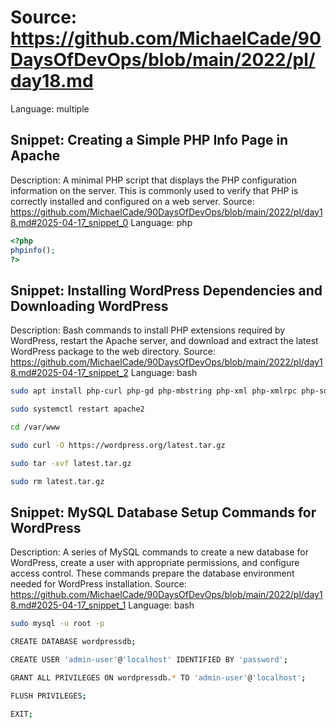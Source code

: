 # Source: https://github.com/MichaelCade/90DaysOfDevOps/blob/main/2022/pl/day18.md
Language: multiple

## Snippet: Creating a Simple PHP Info Page in Apache
Description: A minimal PHP script that displays the PHP configuration information on the server. This is commonly used to verify that PHP is correctly installed and configured on a web server.
Source: https://github.com/MichaelCade/90DaysOfDevOps/blob/main/2022/pl/day18.md#2025-04-17_snippet_0
Language: php

```php
<?php
phpinfo();
?>
```

## Snippet: Installing WordPress Dependencies and Downloading WordPress
Description: Bash commands to install PHP extensions required by WordPress, restart the Apache server, and download and extract the latest WordPress package to the web directory.
Source: https://github.com/MichaelCade/90DaysOfDevOps/blob/main/2022/pl/day18.md#2025-04-17_snippet_2
Language: bash

```bash
sudo apt install php-curl php-gd php-mbstring php-xml php-xmlrpc php-soap php-intl php-zip

sudo systemctl restart apache2

cd /var/www

sudo curl -O https://wordpress.org/latest.tar.gz

sudo tar -xvf latest.tar.gz

sudo rm latest.tar.gz
```

## Snippet: MySQL Database Setup Commands for WordPress
Description: A series of MySQL commands to create a new database for WordPress, create a user with appropriate permissions, and configure access control. These commands prepare the database environment needed for WordPress installation.
Source: https://github.com/MichaelCade/90DaysOfDevOps/blob/main/2022/pl/day18.md#2025-04-17_snippet_1
Language: bash

```bash
sudo mysql -u root -p

CREATE DATABASE wordpressdb;

CREATE USER 'admin-user'@'localhost' IDENTIFIED BY 'password';

GRANT ALL PRIVILEGES ON wordpressdb.* TO 'admin-user'@'localhost';

FLUSH PRIVILEGES;

EXIT;
```